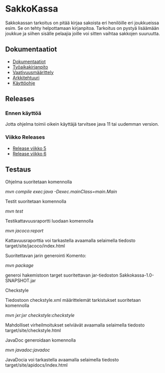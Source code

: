 
# SakkoKassa

Sakkokassan tarkoitus on pitää kirjaa sakoista eri henilöille eri joukkueissa esim. 
Se on tehty helpottamaan kirjanpitoa. Tarkoitus on pystyä lisäämään joukkue ja siihen sisälle pelaajia joille voi sitten vaihtaa sakkojen suuruutta.

## Dokumentaatiot

* [Dokumentaatiot](https://github.com/Niklas-ni/ot-harjoitustyo/tree/master/Dokumentaatiot)
* [Työaikakirjanpito](https://github.com/Niklas-ni/ot-harjoitustyo/blob/master/Dokumentaatiot/ty%C3%B6aikakirjanpito.md)
* [Vaativuusmäärittely](https://github.com/Niklas-ni/ot-harjoitustyo/blob/master/Dokumentaatiot/M%C3%A4%C3%A4rittelydokumentti.md)
* [Arkkitehtuuri](https://github.com/Niklas-ni/ot-harjoitustyo/blob/master/Dokumentaatiot/arkkitehtuuri.md)
* [Käyttöohje](https://github.com/Niklas-ni/ot-harjoitustyo/blob/master/Dokumentaatiot/kayttoohje.md)



## Releases

### Ennen käyttöä
Jotta ohjelma toimii oikein käyttäjä tarvitsee java 11 tai uudemman version.


### Viikko Releases

* [Release viikko 5](https://github.com/Niklas-ni/ot-harjoitustyo/releases/tag/v1.0)
* [Release viikko 6](https://github.com/Niklas-ni/ot-harjoitustyo/releases/tag/V2.0)

## Testaus

Ohjelma suoritetaan komennolla

*mvn compile exec:java -Dexec.mainClass=main.Main* 

Testit suoritetaan komennolla

*mvn test*

Testikattavuusraportti luodaan komennolla

*mvn jacoco:report*

Kattavuusraporttia voi tarkastella avaamalla selaimella tiedosto target/site/jacoco/index.html


Suoritettavan jarin generointi Komento:

*mvn package*

generoi hakemistoon target suoritettavan jar-tiedoston Sakkokassa-1.0-SNAPSHOT.jar

Checkstyle

Tiedostoon checkstyle.xml määrittelemät tarkistukset suoritetaan komennolla

*mvn jxr:jxr checkstyle:checkstyle*

Mahdolliset virheilmoitukset selviävät avaamalla selaimella tiedosto target/site/checkstyle.html


JavaDoc generoidaan komennolla

*mvn javadoc:javadoc*

JavaDocia voi tarkastella avaamalla selaimella tiedosto target/site/apidocs/index.html

